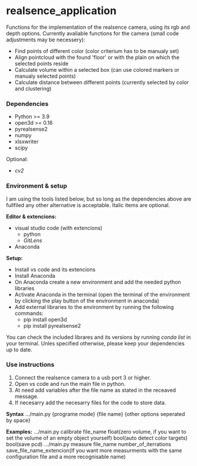 # realsence_application

Functions for the implementation of the realsence camera, using its rgb and depth options. Currently avaliable functions for the camera (small code adjustments may be necessery):
  - Find points of different color (color criterium has to be manualy set)
  - Align pointcloud with the found 'floor' or with the plain on which the selected points reside
  - Calculate volume within a selected box (can use colored markers or manualy selected points)
  - Calculate distance between different points (currently selected by color and clustering)


### Dependencies

  - Python >= 3.9
  - open3d >= 0.16
  - pyrealsense2
  - numpy
  - xlsxwriter
  - scipy
  
Optional:
  - *cv2*


### Environment & setup

I am using the tools listed below, but so long as the dependencies above are fullfiled any other alternative is acceptable. Italic items are optional.
 
 **Editor & extencions:**
 - visual studio code (with extencions)
    - python
    - *GitLens*
 - Anaconda


**Setup:**
  - Install vs code and its extencions
  - Install Anaconda
  - On Anaconda create a new environment and add the needed python libraries
  - Activate Anaconda in the terminal (open the terminal of the environment by clicking the play button of the environment in anaconda)
  - Add external libraries to the environment by running the following commands:
    - pip install open3d
    - pip install pyrealsense2

You can check the included librares and its versions by running *conda list* in your terminal.
Unles specified otherwise, please keep your dependencies up to date.


### Use instructions

1. Connect the realsence camera to a usb port 3 or higher.
2. Open vs code and run the main file in python.
3. At need add variables after the file name as stated in the receaved message.
4. If necesarry add the necesarry files for the code to store data.

**Syntax**
.../main.py {programe mode} {file name} {other options seperated by space}

**Examples:**
.../main.py calibrate file_name float(zero volume, if you want to set the volume of an empty object yourself) bool(auto detect color targets) bool(save pcd)
.../main.py measure file_name number_of_iterrations save_file_name_extencion(If you want more measurments with the same configuration file and a more recognisable name)

